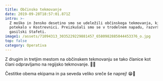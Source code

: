 ```yaml
---
title: Občinsko tekmovanje
date: 2019-09-28T18:57:01.871Z
intro: >-
  Z moško in žensko desetino smo se udeležili občinskega tekmovanja, ki je
  potekalo v Kostrevnici. Preizkušali smo se v trodelnem napadu, razvrščanju in
  gasilski štafeti.
image1: /assets/71094313_3035229229881457_6580982885044453376_o.jpg
top: false
category: Operativa
---
```

Z drugim in tretjim mestom na občinskem tekmovanju se tako članice kot člani odpravljamo na regijsko tekmovanje. 🥈🥉

Čestitke obema ekipama in pa seveda veliko sreče še naprej! 😁💪
